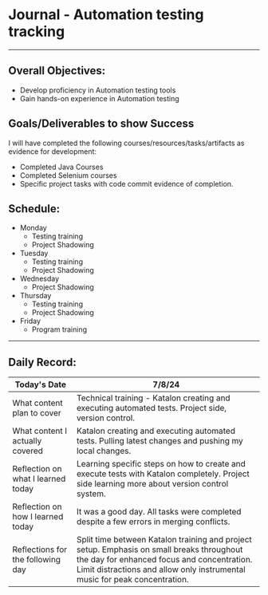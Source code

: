 # Journal - Automation testing tracking

---

## Overall Objectives:

[//]: # (The example\(s\) below should be specifics of the content that you plan on covering over the course of the 2 week learning period.  Additionally, they should be based directly on feedback from your manager.)
- Develop proficiency in Automation testing tools
- Gain hands-on experience in Automation testing

## Goals/Deliverables to show Success
I will have completed the following courses/resources/tasks/artifacts as evidence for development:

[//]: # (The example\(s\) below are EXHAUSTIVE, and should be attinable within the scope of the two weeks. You can have stretch goals if you like, but be reasonable with yourself in terms of what is a fair workload)
- Completed Java Courses
- Completed Selenium courses
- Specific project tasks with code commit evidence of completion.

## Schedule:

[//]: # (Complete this outline to show what you plan on covering each day - remember however, that this will likely change depending on your pprogress.  That is fine - just update it when you need to!)

- Monday
    - Testing training
    - Project Shadowing
- Tuesday
    - Testing training
    - Project Shadowing
- Wednesday
    - Project Shadowing
- Thursday
    - Testing training
    - Project Shadowing
- Friday
    - Program training

--- 
## Daily Record:
[//]: # (You’ll make one of these each day - just copy, paste, and edit the entry, keeping the most recent post at the top of this page. 
This reflection is what you’ll use to share out each day at standup.  
Remember however, that it is a guide only, and should be used accordingly.)

[//]: # (***Lastly, please remember that this daily record is for you.  
While your coaches will use it as a soft point of accountability, 
you should use it only as much as it supports your reflections in learning.
Sentences, bullet points, paragraphs, copy and pastes are welcome!***)

| Today's Date  | 7/8/24                                                                                                                                                                                                                | 
|---|-----------------------------------------------------------------------------------------------------------------------------------------------------------------------------------------------------------------------|
| What content plan to cover  | Technical training - Katalon creating and executing automated tests. Project side, version control.                                                                                                                   |   
| What content I actually covered | Katalon creating and executing automated tests. Pulling latest changes and pushing my local changes.                                                                                                                  |  
| Reflection on what I learned today | Learning specific steps on how to create and execute tests with Katalon completely. Project side learning more about version control system.                                                                          |   
| Reflection on how I learned today | It was a good day. All tasks were completed despite a few errors in merging conflicts.                                                                                                                                |
| Reflections for the following day| Split time between Katalon training and project setup. Emphasis on small breaks throughout the day for enhanced focus and concentration. Limit distractions and allow only instrumental music for peak concentration. 